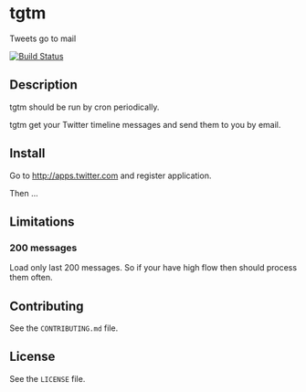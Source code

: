 # tgtm

Tweets go to mail

[![Build Status](https://travis-ci.org/danil/tgtm.svg)](https://travis-ci.org/danil/tgtm)

## Description

tgtm should be run by cron periodically.

tgtm get your Twitter timeline messages and send them to you by email.

## Install

Go to http://apps.twitter.com and register application.

Then ...

## Limitations

### 200 messages

Load only last 200 messages.
So if your have high flow then should process them often.

## Contributing

See the `CONTRIBUTING.md` file.

## License

See the `LICENSE` file.
